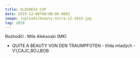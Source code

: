 ```yaml
---
title: SLOVAKIA CUP
date: 2019-12-08T00:00:00.000Z
image: /uploads/beauty-nitra-12-2019.jpg
tag: 2019
---
```

Rozhodčí : Mile Aleksoski (MK)

- QUITE A BEAUTY VON DEN TRAUMPFOTEN - třída mladých - V1,CAJC,BOJ,BOB
